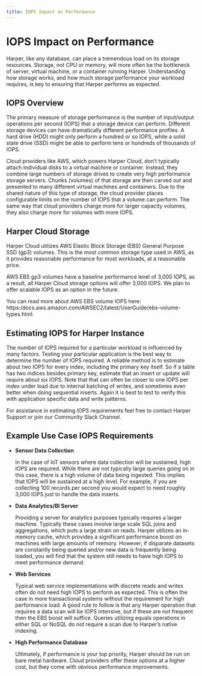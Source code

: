 ```yaml
---
title: IOPS Impact on Performance
---
```


# IOPS Impact on Performance

Harper, like any database, can place a tremendous load on its storage resources. Storage, not CPU or memory, will more often be the bottleneck of server, virtual machine, or a container running Harper. Understanding how storage works, and how much storage performance your workload requires, is key to ensuring that Harper performs as expected.

## IOPS Overview

The primary measure of storage performance is the number of input/output operations per second (IOPS) that a storage device can perform. Different storage devices can have dramatically different performance profiles. A hard drive (HDD) might only perform a hundred or so IOPS, while a solid state drive (SSD) might be able to perform tens or hundreds of thousands of IOPS.

Cloud providers like AWS, which powers Harper Cloud, don’t typically attach individual disks to a virtual machine or container. Instead, they combine large numbers of storage drives to create very high performance storage servers. Chunks (volumes) of that storage are then carved out and presented to many different virtual machines and containers. Due to the shared nature of this type of storage, the cloud provider places configurable limits on the number of IOPS that a volume can perform. The same way that cloud providers charge more for larger capacity volumes, they also charge more for volumes with more IOPS.

## Harper Cloud Storage

Harper Cloud utilizes AWS Elastic Block Storage (EBS) General Purpose SSD (gp3) volumes. This is the most common storage type used in AWS, as it provides reasonable performance for most workloads, at a reasonable price.

AWS EBS gp3 volumes have a baseline performance level of 3,000 IOPS, as a result, all Harper Cloud storage options will offer 3,000 IOPS. We plan to offer scalable IOPS as an option in the future.

You can read more about AWS EBS volume IOPS here: https:/docs.aws.amazon.com/AWSEC2/latest/UserGuide/ebs-volume-types.html.

## Estimating IOPS for Harper Instance

The number of IOPS required for a particular workload is influenced by many factors. Testing your particular application is the best way to determine the number of IOPS required. A reliable method is to estimate about two IOPS for every index, including the primary key itself. So if a table has two indices besides primary key, estimate that an insert or update will require about six IOPS. Note that that can often be closer to one IOPS per index under load due to internal batching of writes, and sometimes even better when doing sequential inserts. Again it is best to test to verify this with application specific data and write patterns.

For assistance in estimating IOPS requirements feel free to contact Harper Support or join our Community Slack Channel.

## Example Use Case IOPS Requirements

*   **Sensor Data Collection**

    In the case of IoT sensors where data collection will be sustained, high IOPS are required. While there are not typically large queries going on in this case, there is a high volume of data being ingested. This implies that IOPS will be sustained at a high level. For example, if you are collecting 100 records per second you would expect to need roughly 3,000 IOPS just to handle the data inserts.
*   **Data Analytics/BI Server**

    Providing a server for analytics purposes typically requires a larger machine. Typically these cases involve large scale SQL joins and aggregations, which puts a large strain on reads. Harper utilizes an in-memory cache, which provides a significant performance boost on machines with large amounts of memory. However, if disparate datasets are constantly being queried and/or new data is frequently being loaded, you will find that the system still needs to have high IOPS to meet performance demand.
*   **Web Services**

    Typical web service implementations with discrete reads and writes often do not need high IOPS to perform as expected. This is often the case in more transactional systems without the requirement for high performance load. A good rule to follow is that any Harper operation that requires a data scan will be IOPS intensive, but if these are not frequent then the EBS boost will suffice. Queries utilizing equals operations in either SQL or NoSQL do not require a scan due to Harper’s native indexing.
*   **High Performance Database**

    Ultimately, if performance is your top priority, Harper should be run on bare metal hardware. Cloud providers offer these options at a higher cost, but they come with obvious performance improvements.
